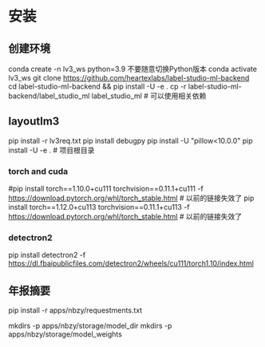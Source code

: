 # 安装
## 创建环境
conda create -n lv3_ws  python=3.9   不要随意切换Python版本
conda activate lv3_ws
git clone https://github.com/heartexlabs/label-studio-ml-backend  
cd label-studio-ml-backend && pip install -U -e .
cp -r label-studio-ml-backend/label_studio_ml label_studio_ml # 可以使用相关依赖


## layoutlm3 
pip install -r lv3req.txt
pip install debugpy
pip install -U "pillow<10.0.0"
pip install -U -e . # 项目根目录
### torch and cuda 
#pip install torch==1.10.0+cu111 torchvision==0.11.1+cu111 -f https://download.pytorch.org/whl/torch_stable.html # 以前的链接失效了
pip install torch==1.12.0+cu113 torchvision==0.11.1+cu113 -f https://download.pytorch.org/whl/torch_stable.html # 以前的链接失效了


### detectron2
pip install detectron2 -f https://dl.fbaipublicfiles.com/detectron2/wheels/cu111/torch1.10/index.html


## 年报摘要

pip install -r apps/nbzy/requestments.txt

mkdirs -p  apps/nbzy/storage/model_dir
mkdirs -p  apps/nbzy/storage/model_weights




